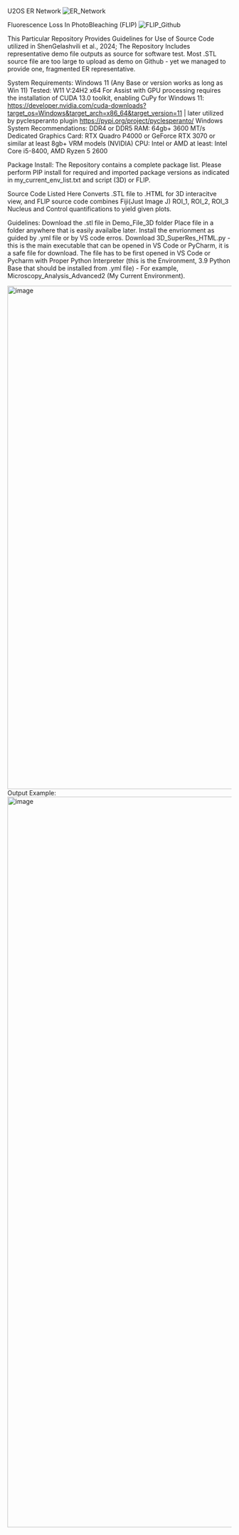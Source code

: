 U2OS ER Network
![ER_Network](https://github.com/user-attachments/assets/0e0fc9fe-229a-4efa-bb0d-3565d4d78215)

Fluorescence Loss In PhotoBleaching (FLIP) 
![FLIP_Github](https://github.com/user-attachments/assets/d40cc975-25b9-4a96-b76e-eee6b7183f2a)









This Particular Repository Provides Guidelines for Use of Source Code utilized in ShenGelashvili et al., 2024;
The Repository Includes representative demo file outputs as source for software test. Most .STL source file are too large to upload as demo on Github - yet we managed to provide one, fragmented ER representative.  












System Requirements: 
Windows 11 (Any Base or version works as long as Win 11)
Tested: W11 V:24H2 x64
For Assist with GPU processing requires the installation of CUDA 13.0 toolkit, enabling CuPy for Windows 11: https://developer.nvidia.com/cuda-downloads?target_os=Windows&target_arch=x86_64&target_version=11 | later utilized by pyclesperanto plugin https://pypi.org/project/pyclesperanto/ 
Windows System Recommendations:
DDR4 or DDR5 RAM: 64gb+ 3600 MT/s
Dedicated Graphics Card: RTX Quadro P4000 or GeForce RTX 3070 or similar at least 8gb+ VRM models (NVIDIA)
CPU: Intel or AMD at least: Intel Core i5-8400, AMD Ryzen 5 2600




Package Install:
The Repository contains a complete package list. Please perform PIP install for required and imported package versions as indicated in my_current_env_list.txt and script (3D) or FLIP. 


Source Code Listed Here Converts .STL file to .HTML for 3D interacitve view, and FLIP source code combines Fiji(Just Image J) ROI_1, ROI_2, ROI_3 Nucleus and Control quantifications to yield given plots. 

Guidelines:
Download the .stl file in Demo_File_3D folder
Place file in a folder anywhere that is easily availalbe later. 
Install the envrionment as guided by .yml file or by VS code erros. 
Download 3D_SuperRes_HTML.py - this is the main executable that can be opened in VS Code or PyCharm, it is a safe file for download. 
The file has to be first opened in VS Code or Pycharm with Proper Python Interpreter (this is the Environment, 3.9 Python Base that should be installed from .yml file) - For example, Microscopy_Analysis_Advanced2 (My Current Environment). 

<img width="1729" height="1129" alt="image" src="https://github.com/user-attachments/assets/eb2c4999-1b95-487e-beab-8c28eec1ffdb" />
Output Example:
<img width="3683" height="1639" alt="image" src="https://github.com/user-attachments/assets/25977eb8-80b3-45d8-8feb-64b579b17531" />

